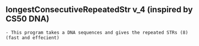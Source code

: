 ## longestConsecutiveRepeatedStr v_4 (inspired by CS50 DNA)

    - This program takes a DNA sequences and gives the repeated STRs (8) (fast and effecient)